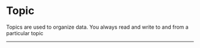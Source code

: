 # Topic
Topics are used to organize data. You always read and write to and from a particular topic

---

